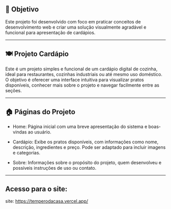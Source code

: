﻿## 📌 Objetivo 

Este projeto foi desenvolvido com foco em praticar conceitos de desenvolvimento web e criar uma solução visualmente agradável e funcional para apresentação de cardápios.

---

## 🍽️ Projeto Cardápio
Este é um projeto simples e funcional de um cardápio digital de cozinha, ideal para restaurantes, cozinhas industriais ou até mesmo uso doméstico. O objetivo é oferecer uma interface intuitiva para visualizar pratos disponíveis, conhecer mais sobre o projeto e navegar facilmente entre as seções.

---

## 🏠 Páginas do Projeto

- Home: Página inicial com uma breve apresentação do sistema e boas-vindas ao usuário.

- Cardápio: Exibe os pratos disponíveis, com informações como nome, descrição, ingredientes e preço. Pode ser adaptado para incluir imagens e categorias.

- Sobre: Informações sobre o propósito do projeto, quem desenvolveu e possíveis instruções de uso ou contato.

--- 
## Acesso para o site:

site: https://temperodacasa.vercel.app/


